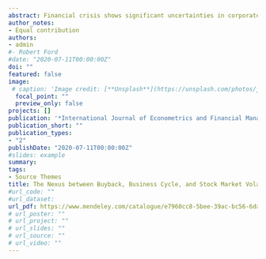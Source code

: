 ```yaml
---
abstract: Financial crisis shows significant uncertainties in corporate financing conditions. This study draws on economic conditions toask if buyback programs are related to the business cycle and the stock market volatility. The results show both unidirectional and bidirectional causality between buyback, business cycle and stock market volatility. It also shows that financial crisis plays an important role, suggesting that firms increase their buyback depending on their economic condition.. 
author_notes:
- Equal contribution
authors:
- admin
#- Robert Ford
#date: "2020-07-11T00:00:00Z"
doi: ""
featured: false
image:
 # caption: 'Image credit: [**Unsplash**](https://unsplash.com/photos/jdD8gXaTZsc)'
  focal_point: ""
  preview_only: false
projects: []
publication: '*International Journal of Econometrics and Financial Management, 8*(2)'
publication_short: ""
publication_types:
- "2"
publishDate: "2020-07-11T00:00:00Z"
#slides: example
summary: 
tags:
- Source Themes
title: The Nexus between Buyback, Business Cycle, and Stock Market Volatility
#url_code: ""
#url_dataset: 
url_pdf: https://www.mendeley.com/catalogue/e7960cc8-5bee-39ac-bc56-6da95267ae69/?utm_source=desktop&utm_medium=1.19.8&utm_campaign=open_catalog&userDocumentId=%7B29cdb07b-838c-47c9-affc-3217e05a5445%7D
# url_poster: ""
# url_project: ""
# url_slides: ""
# url_source: ""
# url_video: ""
---
```


